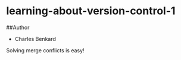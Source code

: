 # learning-about-version-control-1

##Author
- Charles Benkard
  

Solving merge conflicts is easy!
